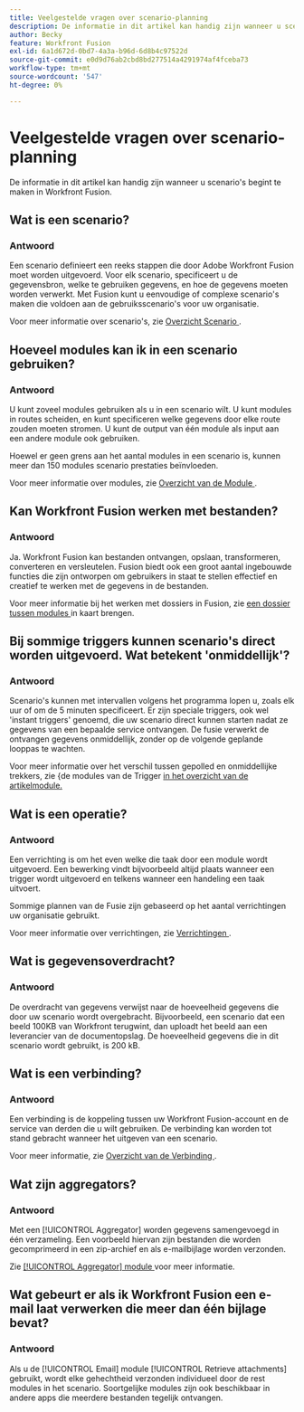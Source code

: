 ```yaml
---
title: Veelgestelde vragen over scenario-planning
description: De informatie in dit artikel kan handig zijn wanneer u scenario's begint te maken in Workfront Fusion.
author: Becky
feature: Workfront Fusion
exl-id: 6a1d672d-0bd7-4a3a-b96d-6d8b4c97522d
source-git-commit: e0d9d76ab2cbd8bd277514a4291974af4fceba73
workflow-type: tm+mt
source-wordcount: '547'
ht-degree: 0%

---
```


# Veelgestelde vragen over scenario-planning

De informatie in dit artikel kan handig zijn wanneer u scenario&#39;s begint te maken in Workfront Fusion.

## Wat is een scenario?

### Antwoord

Een scenario definieert een reeks stappen die door Adobe Workfront Fusion moet worden uitgevoerd. Voor elk scenario, specificeert u de gegevensbron, welke te gebruiken gegevens, en hoe de gegevens moeten worden verwerkt. Met Fusion kunt u eenvoudige of complexe scenario&#39;s maken die voldoen aan de gebruiksscenario&#39;s voor uw organisatie.

Voor meer informatie over scenario&#39;s, zie [ Overzicht Scenario ](/help/workfront-fusion/get-started-with-fusion/understand-fusion/scenario-overview.md).

## Hoeveel modules kan ik in een scenario gebruiken?

### Antwoord

U kunt zoveel modules gebruiken als u in een scenario wilt. U kunt modules in routes scheiden, en kunt specificeren welke gegevens door elke route zouden moeten stromen. U kunt de output van één module als input aan een andere module ook gebruiken.

Hoewel er geen grens aan het aantal modules in een scenario is, kunnen meer dan 150 modules scenario prestaties beïnvloeden.

Voor meer informatie over modules, zie [ Overzicht van de Module ](/help/workfront-fusion/get-started-with-fusion/understand-fusion/module-overview.md).

## Kan Workfront Fusion werken met bestanden?

### Antwoord

Ja. Workfront Fusion kan bestanden ontvangen, opslaan, transformeren, converteren en versleutelen. Fusion biedt ook een groot aantal ingebouwde functies die zijn ontworpen om gebruikers in staat te stellen effectief en creatief te werken met de gegevens in de bestanden.

Voor meer informatie bij het werken met dossiers in Fusion, zie [ een dossier tussen modules ](/help/workfront-fusion/create-scenarios/map-data/map-files.md) in kaart brengen.

## Bij sommige triggers kunnen scenario&#39;s direct worden uitgevoerd. Wat betekent &#39;onmiddellijk&#39;?

### Antwoord

Scenario&#39;s kunnen met intervallen volgens het programma lopen u, zoals elk uur of om de 5 minuten specificeert. Er zijn speciale triggers, ook wel &#39;instant triggers&#39; genoemd, die uw scenario direct kunnen starten nadat ze gegevens van een bepaalde service ontvangen. De fusie verwerkt de ontvangen gegevens onmiddellijk, zonder op de volgende geplande looppas te wachten.

Voor meer informatie over het verschil tussen gepolled en onmiddellijke trekkers, zie {de modules van de Trigger [ in het overzicht van de artikelmodule.](/help/workfront-fusion/get-started-with-fusion/understand-fusion/module-overview.md#trigger-modules)

## Wat is een operatie?

### Antwoord

Een verrichting is om het even welke die taak door een module wordt uitgevoerd. Een bewerking vindt bijvoorbeeld altijd plaats wanneer een trigger wordt uitgevoerd en telkens wanneer een handeling een taak uitvoert.

Sommige plannen van de Fusie zijn gebaseerd op het aantal verrichtingen uw organisatie gebruikt.

Voor meer informatie over verrichtingen, zie [ Verrichtingen ](/help/workfront-fusion/set-up-and-manage-workfront-fusion/licensing-operations-overview/operations-in-workfront-fusion.md).

## Wat is gegevensoverdracht?

### Antwoord

De overdracht van gegevens verwijst naar de hoeveelheid gegevens die door uw scenario wordt overgebracht. Bijvoorbeeld, een scenario dat een beeld 100KB van Workfront terugwint, dan uploadt het beeld aan een leverancier van de documentopslag. De hoeveelheid gegevens die in dit scenario wordt gebruikt, is 200 kB.

## Wat is een verbinding?

### Antwoord

Een verbinding is de koppeling tussen uw Workfront Fusion-account en de service van derden die u wilt gebruiken. De verbinding kan worden tot stand gebracht wanneer het uitgeven van een scenario.

Voor meer informatie, zie [ Overzicht van de Verbinding ](/help/workfront-fusion/get-started-with-fusion/understand-fusion/connection-overview.md).

## Wat zijn aggregators?

### Antwoord

Met een [!UICONTROL Aggregator] worden gegevens samengevoegd in één verzameling. Een voorbeeld hiervan zijn bestanden die worden gecomprimeerd in een zip-archief en als e-mailbijlage worden verzonden.

Zie [[!UICONTROL Aggregator] module ](/help/workfront-fusion/references/modules/aggregator-module.md) voor meer informatie.

## Wat gebeurt er als ik Workfront Fusion een e-mail laat verwerken die meer dan één bijlage bevat?

### Antwoord

Als u de [!UICONTROL Email] module [!UICONTROL Retrieve attachments] gebruikt, wordt elke gehechtheid verzonden individueel door de rest modules in het scenario. Soortgelijke modules zijn ook beschikbaar in andere apps die meerdere bestanden tegelijk ontvangen.
